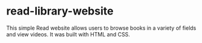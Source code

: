 # read-library-website

This simple Read website allows users to browse books in a variety of fields and view videos. It was built with HTML and CSS.
